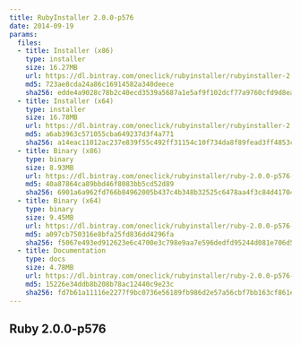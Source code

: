 ```yaml
---
title: RubyInstaller 2.0.0-p576
date: 2014-09-19
params:
  files:
  - title: Installer (x86)
    type: installer
    size: 16.27MB
    url: https://dl.bintray.com/oneclick/rubyinstaller/rubyinstaller-2.0.0-p576.exe
    md5: 723ae8cda24a86c16914582a340deece
    sha256: edde4a9028c78b2c40ecd3539a5687a1e5af9f102dcf77a9760cfd9d8ea26518
  - title: Installer (x64)
    type: installer
    size: 16.78MB
    url: https://dl.bintray.com/oneclick/rubyinstaller/rubyinstaller-2.0.0-p576-x64.exe
    md5: a6ab3963c571055cba649237d3f4a771
    sha256: a14eac11012ac237e839f55c492ff31154c10f734da8f89fead3ff4853cf1bf8
  - title: Binary (x86)
    type: binary
    size: 8.93MB
    url: https://dl.bintray.com/oneclick/rubyinstaller/ruby-2.0.0-p576-i386-mingw32.7z
    md5: 40a87864ca89bbd46f8083bb5cd52d89
    sha256: 6901a6a962fd766b84962005b437c4b348b32525c6478aa4f3c84d417041affa
  - title: Binary (x64)
    type: binary
    size: 9.45MB
    url: https://dl.bintray.com/oneclick/rubyinstaller/ruby-2.0.0-p576-x64-mingw32.7z
    md5: a097cb750316e8bfa25fd836dd4296fa
    sha256: f5067e493ed912623e6c4700e3c798e9aa7e596dedfd95244d081e706d5c5ac6
  - title: Documentation
    type: docs
    size: 4.78MB
    url: https://dl.bintray.com/oneclick/rubyinstaller/ruby-2.0.0-p576-doc-chm.7z
    md5: 15226e34ddb8b208b78ac12440c9e23c
    sha256: fd7b61a11116e2277f9bc0736e56189fb986d2e57a56cbf7bb163cf861ef00d6
---
```


## Ruby 2.0.0-p576
